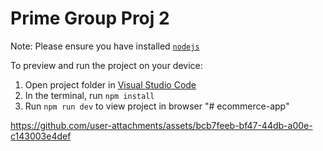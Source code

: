 
  # Prime Group Proj 2

  Note: Please ensure you have installed <code><a href="https://nodejs.org/en/download/">nodejs</a></code>

  To preview and run the project on your device:
  1) Open project folder in <a href="https://code.visualstudio.com/download">Visual Studio Code</a>
  2) In the terminal, run `npm install`
  3) Run `npm run dev` to view project in browser
  "# ecommerce-app" 

https://github.com/user-attachments/assets/bcb7feeb-bf47-44db-a00e-c143003e4def
